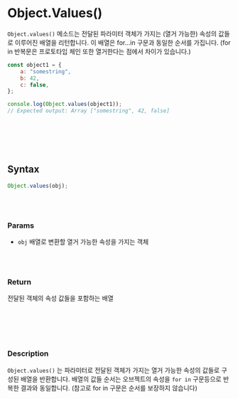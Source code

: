 # Object.Values()

`Object.values()` 메소드는 전달된 파라미터 객체가 가지는 (열거 가능한) 속성의 값들로 이루어진 배열을 리턴합니다. 이 배열은 for...in 구문과 동일한 순서를 가집니다. (for in 반복문은 프로토타입 체인 또한 열거한다는 점에서 차이가 있습니다.)

```js
const object1 = {
    a: "somestring",
    b: 42,
    c: false,
};

console.log(Object.values(object1));
// Expected output: Array ["somestring", 42, false]
```

<br/>
<br/>
<br/>
<br/>

## Syntax

```js
Object.values(obj);
```

<br/>
<br/>

### Params

-   `obj`
    배열로 변환할 열거 가능한 속성을 가지는 객체

<br/>
<br/>

### Return

전달된 객체의 속성 값들을 포함하는 배열

<br/>
<br/>
<br/>
<br/>

### Description

`Object.values()` 는 파라미터로 전달된 객체가 가지는 열거 가능한 속성의 값들로 구성된 배열을 반환합니다. 배열의 값들 순서는 오브젝트의 속성을 `for in` 구문등으로 반복한 결과와 동일합니다. (참고로 for in 구문은 순서를 보장하지 않습니다)
